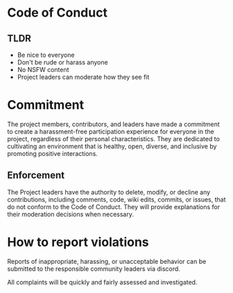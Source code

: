 # Code of Conduct

## TLDR
* Be nice to everyone
* Don't be rude or harass anyone
* No NSFW content
* Project leaders can moderate how they see fit

# Commitment
The project members, contributors, and leaders have made a commitment to create 
a harassment-free participation experience for everyone in the project, 
regardless of their personal characteristics. They are dedicated to cultivating 
an environment that is healthy, open, diverse, and inclusive by promoting positive interactions.

## Enforcement
The Project leaders have the authority to delete, modify, or
decline any contributions, including comments, code, wiki edits, commits, or
issues, that do not conform to the Code of Conduct. They will provide
explanations for their moderation decisions when necessary.

# How to report violations
Reports of inappropriate, harassing, or unacceptable behavior can be submitted
to the responsible community leaders via discord.

All complaints will be quickly and fairly assessed and investigated.
